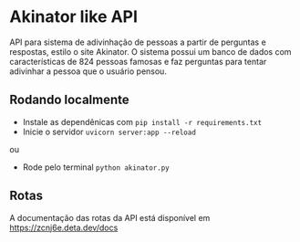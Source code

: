 # Akinator like API

API para sistema de adivinhação de pessoas a partir de perguntas e respostas, estilo o site Akinator. O sistema possui um banco de dados com características de 824 pessoas famosas e faz perguntas para tentar adivinhar a pessoa que o usuário pensou.

## Rodando localmente

- Instale as dependênicas com `pip install -r requirements.txt`
- Inicie o servidor `uvicorn server:app --reload`

ou
- Rode pelo terminal `python akinator.py`

## Rotas

A documentação das rotas da API está disponível em https://zcnj6e.deta.dev/docs
